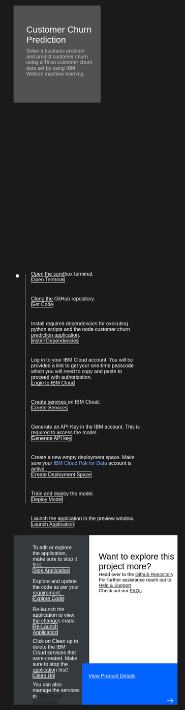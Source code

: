 <html>
<head>
<meta name="viewport" content="width=device-width, initial-scale=1">
<style>
  html,
  div,
  body {
    background-color: #1a1a1a;
    font-family: 'IBM Plex Sans', sans-serif;
    font-size: 16px;
    outline: none;
  }
  body {
    font-family: Helvetica, sans-serif;
  }
  /* The actual timeline (the vertical ruler) */
  .timeline {
    position: relative;
    max-width: 1200px;
    margin: 0 auto;
    margin-left: 50px;
  }
  .content p {
    margin: 0px;
  }
  .content .afterbutton
  {
    padding-top: 16px;
  }
  /* The actual timeline (the vertical ruler) */
  .timeline::after {
    content: '';
    position: absolute;
    width: 1px;
    background-color: white;
    top: 15px;
    bottom: 80px;
    left: 18px;
    margin-left: -2px;
  }
  /* Container around content */
  .container {
    padding: 0px 0px;
    width: 70%;
    align-content: left;
    margin: 0px 0px 0px 0px;
    margin-left: 25px;
    margin-top: 32px;
  }
  /* The circles on the timeline */
  .container::after {
    content: '';
    position: absolute;
    width: 10px;
    height: 10px;
    right: -6px;
    background-color: white;
    border: 0px solid #FF9F55;
    top: 15px;
    border-radius: 50%;
    z-index: 1;
    margin: 0px 0px 0px 0px;
  }
  /* Place the container to the left */
  .left {
    left: 0px;
  }
  /* Place the container to the right */
  .right {
    left: 0px;
  }
  /* Add arrows to the left container (pointing right) */
  .left::before {
    content: " ";
    height: 0;
    top: 22px;
    width: 0;
    z-index: 1;
    right: 30px;
    border: medium solid white;
    border-width: 10px 0 10px 10px;
    border-color: transparent transparent transparent white;
  }
  /* Fix the circle for containers on the right side */
  .right::after {
    left: -13px;
  }
  /* The actual content */
  .content {
    padding: 5px 10px;
    color: white;
    background: transparent;
  }
  .button.is-dark.is-medium {
    font-family: 'IBM Plex Sans', sans-serif;
    background: transparent;
    border-color: white;
    color: #fff;
    border: 1px solid white;
    border-radius: 0px;
    min-width: 180px;
    font-size: 16px;
    text-align: left;
    min-height: 48px;
    margin: 0px;
    justify-content:left;
  }
  .button.is-dark.is-medium:hover {
    font-family: 'IBM Plex Sans', sans-serif;
    background-color: #2a67f5;
    border-color: white;
    color: #fff;
    text-decoration: none;
  }
  .footer {
    display: flex;
    background-color: #343A3E;
    margin-top: 20px;
    padding: 0px;
    max-width: 1200px;
    margin-left: 30px;
    margin-right: 30px;
  }
  .github-icon {
    min-height: 100%;
    min-width: 100%;
    object-fit: cover;
    object-position: 2500% 1000px;
    opacity: 15%;
    bottom: 15px;
  }
  .image-content {
    padding: 5px 10px;
    background: transparent;
    color: black;
    position: absolute;
    font-size: 27px;
  }
  .image-div {
    position: relative;
    background-color: white;
    min-width: 50%;
    background-image: linear-gradient(rgba(255,255,255,0.9), rgba(255,255,255,0.9)), url("https://raw.githubusercontent.com/IBM/Developer-Playground/master/didact/images/github.svg");
    background-position: -100px 120px;
    background-repeat: no-repeat;
    padding-top: 20px;
    padding-left: 20px;
  }
  .image-btn {
    position: absolute;
    right: 0;
    bottom: 0%;
    background-color: #0062FF;
    width: 300px;
    padding: 0px;
    padding-bottom: 20px;
  }
  .image-link span 
  {
    float: right;
    font-size: 32px;
    padding-right: 20px;
  }
  .image-btn .image-link:hover
  {   
    text-decoration: none;
    color: white;
    background-color: #0353E9;
  }
  .image-btn  a:hover
  {
    text-decoration: none;
    color: white;
  }
  .image-link {
    color: white;
    display: block;
    padding: 5px 10px 5px 10px;
    line-height: 28px;
    font-size: 16px;
  }
  .header
  {
    background-image: url('https://raw.githubusercontent.com/IBM/Developer-Playground/development/didact/images/churnHeader.jpeg');
    background-position: right;
    width: 95%;
    min-height: 70px;
    display: inline-block;
    margin-top: 20px;
    margin-bottom: 20px;
    margin-left: 30px;
    margin-right: 30px;
    max-width: 1200px;
    background-repeat: no-repeat;
    background-size: 700px 500px;
  }
  .header .right-content
  {
    float: left;
    width: 50%;
    background-color: #525252;
    min-height: 270px;
    font-size: 16px;
  }
  .header .right-content h4
  {
    background: none;
    color: #C1C7CD;
    padding-left: 25px;
    padding-right: 25px;
  }
  .header .right-content div
  {
    background: none;
    color: #C1C7CD;
    padding-left: 15px;
    padding-right: 25px;
    font-size: 16px;
    margin-bottom: 10px;
  }
  .header .right-content ul
  {
    margin: 0px;
    margin-left: 25px;
    margin-bottom: 10px;
    line-height: 16px;
  }
  .container a
  {
    color: #78A9FF;
    background-color: transparent;
    text-decoration: none;
  }
  .container a:visited
  {
    color: #BE95FF;
    background-color: transparent;
    text-decoration: none;
  }
  .apptitle
  {
    margin-left: 25px;
    margin-top: 20px;
    margin-bottom: 0px;
    font-size: 28px;
    color: white;
  }
  .subheading
  {
    margin-left: 25px;
    margin-top: 0px;
    margin-bottom: 0px;
    font-size: 16px;
    color: #c1c7cd;
  }
  .no-hover:hover
  {
    color: #A6C8FF !important;
  }
  .section{
    margin-top: 5px;
    margin-bottom:-50px;
  }
  a:hover{
      color: #A6C8FF;
      text-decoration: underline;
  }
  a:visited{
      color: #BE95FF;
  }
</style>
</head>
<body>
<div class="header">
     <div class="right-content" style="padding-top:35px;">
        <div class="apptitle" style="font-size: 28px; color: white; padding-top: 5px">
          Customer Churn Prediction        
        </div>
        <div class="subheading">
        Solve a business problem and predict customer churn using a Telco customer churn data set by using IBM Watson machine learning.    
       </div>
     </div>
 </div>
  <div class="section" style="font-size: 16px; margin-top: -20px">
    Customer churn is a phenomenon when a customer ends their relationship or stops doing business with a company. This basic factor helps a business determine the revenue loss for a given period. This application uses a machine learning model deployed on Cloud Pak for Data to predict whether a telecommunications customer is at risk of leaving the business.  
    </div>
   <div class="section">
      <p style="font-size:24px">Execution Flow </p>
      <div class="right-content">
      <ol>
        <li>Create a deployment space using Watson Machine Learning in IBM Cloud Pak for Data platform.</li> 
        <li>Train and deploy a machine learning model.</li> 
        <li>Prompt the user for application details.</li>  
        <li>Make a Watson Machine Learning REST API call to invoke the machine learning model with the specified input.</li> 
        <li>Return the churn prediction associated with a customer's detail.</li> 
      </ol>
      </div>
      </div>
   <div class="section">
    <p style="font-size:24px">Learning Resources</p>
    <div class="right-content">
      <a href="https://developer.ibm.com/articles/what-is-machine-learning/">Build robust machine learning-based solutions</a></br>
    </div>
   </div>
   <div class="section">
      <p style="font-size:24px">Included Components</p>
        <div class="right-content">
          <p>This  application uses the following <a href="https://www.ibm.com/products/cloud-pak-for-data">IBM Cloud Pak for Data services</a>:</p>
          <p><a href="https://cloud.ibm.com/objectstorage">Cloud Object Storage</a>: IBM Cloud Object Storage is a highly scalable cloud storage service, designed for high durability, resiliency and security.</p>
          <p><a href="https://cloud.ibm.com/catalog/services/machine-learning">Watson Machine Learning</a>: Deploy, manage and integrate machine learning models into your applications and services in as little as one click.</p>
        </div>
   </div>
   <div class="section">
   <p style="font-size:24px">Pre-requisites</p>
    <div class="right-content">
    <p>IBM Cloud Account - <a href="https://cloud.ibm.com/registration/trial?cm_sp=ibmdev--developer-sandbox--cloudreg"> Create</a>  one for free.</p>
      <p>IBM Cloud Pak for Data Account - <a href="https://dataplatform.cloud.ibm.com/home2?context=cpdaas?cm_sp=ibmdev--developer-sandbox--cloudreg">Login </a> or<a href="https://dataplatform.cloud.ibm.com/registration/stepone?context=cpdaas&apps=all?cm_sp=ibmdev--developer-sandbox--cloudreg"> Create</a> one for free.</p>
    </div>
   </div>
    <div class="section">
   <p style="font-size:24px">Instructions</p>
   <div class="right-content">
      Please follow all the below steps in proper sequence.
   </div>
   <br>
   </div>
    <div class="timeline">
        <div style="margin-top:0px;padding-top:0px;"class="container right">
                    <div class="content">
                <p>Open the sandbox terminal.</p>
                <a class="button is-dark is-medium" title="Open Terminal" href="didact://?commandId=terminal-for-sandbox-container:new">Open Terminal</a><br>
            </div>
        </div>
      <div class="container right">
        <div class="content">
            <p>Clone the GitHub repository.</p>
          <a class="button is-dark is-medium" title="Clone the Repo" href="didact://?commandId=extension.sendToTerminal&text=ChurnPrediction%7Cget-code%7Csandbox%20terminal|git%20clone%20-b%20churn-prediction%20https://github.com/IBM/Developer-Playground.git%20${CHE_PROJECTS_ROOT}/churn-prediction/%20%26%26%20cd%20${CHE_PROJECTS_ROOT}/churn-prediction/">Get Code</a>
        </div>
      </div>
     <div class="container right">
        <div class="content">
          <p>Install required dependencies for executing python scripts and the node customer churn prediction application.</p>          
          <a class="button is-dark is-medium" title="Install Dependencies" href="didact://?commandId=extension.sendToTerminal&text=ChurnPrediction%7Cinstall-requirements%7Csandbox%20terminal|cd%20churn-prediction;pip3.8%20install%20-r%20requirements.txt;npm%20install;">Install Dependencies</a>
        </div>
      </div>
      <div class="container right">
        <div class="content">
          <p>Log in to your IBM Cloud account. You will be provided a link to get your one-time passcode which you will need to copy and paste to proceed with authorization.</p>
          <a class="button is-dark is-medium" title="Login to IBM Cloud" href="didact://?commandId=extension.sendToTerminal&text=ChurnPrediction%7Cibm-login%7Csandbox%20terminal|cd%20${CHE_PROJECTS_ROOT}/churn-prediction%20%26%26%20chmod%20%2Bx%20.%2Flogin.sh%20%26%26%20.%2Flogin.sh">Login to IBM Cloud</a>  
        </div>
      </div>
      <div class="container right">
        <div class="content">
          <p>Create services on IBM Cloud.</p>
          <a class="button is-dark is-medium" title="Create Services" href="didact://?commandId=extension.sendToTerminal&text=ChurnPrediction%7Ccreate-ibm-services%7Csandbox%20terminal|chmod%20%2Bx%20.%2Fcreate-ibm-cloud-services.sh%20%26%26%20.%2Fcreate-ibm-cloud-services.sh">Create Services</a>
        </div>
      </div>
      <div class="container right">
        <div class="content">
            <p>Generate an API Key in the IBM account. This is required to access the model.</p>
            <a class="button is-dark is-medium" title="Generate API key" href="didact://?commandId=extension.sendToTerminal&text=ChurnPrediction%7Cgenerate-api-token%7Csandbox%20terminal|cd%20${CHE_PROJECTS_ROOT}/churn-prediction;ibmcloud%20iam%20api-key-create%20ApiKey-churnPred%20-d%20'this is API key for churnPred'%20--file%20${CHE_PROJECTS_ROOT}/churn-prediction/key_file">Generate API key</a>
        </div>
      </div>
      <div class="container right">
        <div class="content">
          <p>Create a new empty deployment space. Make sure your <a href="https://dataplatform.cloud.ibm.com?cm_sp=ibmdev--developer-sandbox--cloudreg">IBM Cloud Pak for Data</a> account is active.</p>
          <a class="button is-dark is-medium" title="Create Deployment Space" href="didact://?commandId=extension.sendToTerminal&text=ChurnPrediction%7Ccreate-deployment-space%7Csandbox%20terminal|cd%20churn-prediction;python3.8%20create_space.py">Create Deployment Space</a>
        </div>
      </div>
      <div class="container right">
        <div class="content">
          <p>Train and deploy the model.</p>
           <a class="button is-dark is-medium" title="Deploy Model" href="didact://?commandId=extension.sendToTerminal&text=ChurnPrediction%7Cdeploy-model%7Csandbox%20terminal|python3.8%20DeployModel/DeployMLModel.py">Deploy Model</a>
        </div>
      </div>
        <div class="container right">
            <div class="content">
                <p>Launch the application in the preview window.</p>
                <a class="button is-dark is-medium" title="Launch Application" href="didact://?commandId=extension.sendToTerminal&text=ChurnPrediction%7Cstart-app%7Csandbox%20terminal|cd%20${CHE_PROJECTS_ROOT}/churn-prediction;npm%20start">Launch Application</a><br>
            </div>
        </div>
    </div>
    <div class="footer" style="margin-left:30px;">      
        <div class="content" style="padding:30px;padding-left:60px;padding-bottom:0px;">
        <p>To edit or explore the application, make sure to stop it first.</p>
        <a class="button is-dark is-medium" title="Stop Application" href="didact://?commandId=vscode.didact.sendNamedTerminalCtrlC&text=sandbox%20terminal">Stop Application</a>
        <p class="afterbutton">Explore and update the code as per your requirement.</p>
        <a class="button is-dark is-medium" title="Explore Code" href="didact://?commandId=extension.openFile&text=ChurnPrediction%7Copen-file%7C${CHE_PROJECTS_ROOT}/churn-prediction/client/src/App.js">Explore Code</a>
        <p class="afterbutton ">Re-launch the application to view the changes made.</p>
        <a class="button is-dark is-medium" title="Re-Launch Application" href="didact://?commandId=extension.sendToTerminal&text=ChurnPrediction%7Crestart-app%7Csandbox%20terminal|cd%20${CHE_PROJECTS_ROOT}/churn-prediction;npm%20start">Re-Launch Application</a>
        <p style="margin-top:10px;">Click on Clean up to delete the IBM Cloud services that were created. Make sure to stop the application first!
        </p>
        <a class="button is-dark is-medium" title="Delete services from IBM Cloud" href="didact://?commandId=extension.sendToTerminal&text=ChurnPrediction%7Cclean-up%7Csandbox%20terminal|chmod%20%2Bx%20.%2Fdeleteservice.sh%20%26%26%20.%2Fdeleteservice.sh">Clean Up</a>
        <p style="margin-top:10px;">You can also manage the services in
          <a href="https://cloud.ibm.com/resources">IBM Cloud Dashboard</a>
        </p>
      </div>
      <div class="image-div">
        <p class="image-content">Want to explore this project more?
          <span style="font-size:15px;margin-top:0px;display:block;">Head over to the
            <a href="https://github.com/IBM/Developer-Playground/tree/churn-prediction" target="_blank">Github Repository</a>
          </span>
          <span style="font-size:15px;margin-top:0px;display:block;">For further assistance reach out to <a href="https://github.com/IBM/Technology-Sandbox-Support/issues/new/choose" target="_blank"> Help & Support</a></span>
          <span style="font-size:15px;margin-top:0px;display:block;">Check out our <a href="https://ibm.github.io/Technology-Sandbox-Support/" target="_blank"> FAQs</a></span>
        </p>
        <a class="image-link" href="https://developer.ibm.com/patterns/predict-customer-churn-using-watson-studio-and-jupyter-notebooks/?mhsrc=ibmsearch_a&mhq=%20churn%20prediction" target="_blank">
          <div class="image-btn">
            <p class="image-link">View Product Details
            <p style="padding-top: 14px"></p>
               <span>
                  <svg style="position: absolute; right: 10px;" fill="#ffffff" focusable="false" preserveAspectRatio="xMidYMid meet" xmlns="http://www.w3.org/2000/  svg" width="25" height="25" viewBox="0 0 32 32" aria-hidden="true">
                     <path d="M18 6L16.6 7.4 24.1 15 3 15 3 17 24.1 17 16.6 24.6 18 26 28 16z"></path>
                     <title>Arrow right</title>
                  </svg>
               </span>
            </a>
         </div>
      </div>
   </div>
   <br>
   <br> 
</body>
</html>
